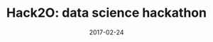 ---
layout: event
title: "Hack2O: data science hackathon"
blurb: "UPCOMING: Hackathon for 2017 on water-contamination datasets"
date: 2017-02-24
time:
location:
url: http://gridclub.io/Hack2O/
location: "UMass Amherst"
---